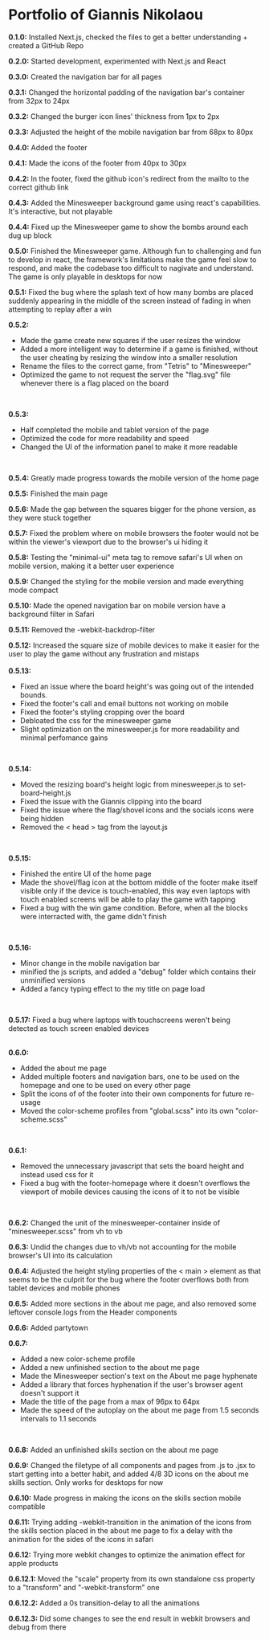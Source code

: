 # Portfolio of Giannis Nikolaou

**0.1.0:** Installed Next.js, checked the files to get a better understanding + created a GitHub Repo

**0.2.0:** Started development, experimented with Next.js and React

**0.3.0:** Created the navigation bar for all pages

**0.3.1:** Changed the horizontal padding of the navigation bar's container from 32px to 24px

**0.3.2:** Changed the burger icon lines' thickness from 1px to 2px

**0.3.3:** Adjusted the height of the mobile navigation bar from 68px to 80px

**0.4.0:** Added the footer

**0.4.1:** Made the icons of the footer from 40px to 30px

**0.4.2:** In the footer, fixed the github icon's redirect from the mailto to the correct github link

**0.4.3:** Added the Minesweeper background game using react's capabilities. It's interactive, but not playable

**0.4.4:** Fixed up the Minesweeper game to show the bombs around each dug up block

**0.5.0:** Finished the Minesweeper game. Although fun to challenging and fun to develop in react, the framework's limitations make the game feel slow to respond, and make the codebase too difficult to nagivate and understand. The game is only playable in desktops for now

**0.5.1:** Fixed the bug where the splash text of how many bombs are placed suddenly appearing in the middle of the screen instead of fading in when attempting to replay after a win 

**0.5.2:** <ul>
    <li>Made the game create new squares if the user resizes the window</li>
    <li>Added a more intelligent way to determine if a game is finished, without the user cheating by resizing the window into a smaller resolution</li>
    <li>Rename the files to the correct game, from "Tetris" to "Minesweeper"</li>
    <li>Optimized the game to not request the server the "flag.svg" file whenever there is a flag placed on the board</li>
</ul><br>

**0.5.3:** <ul>
    <li>Half completed the mobile and tablet version of the page</li>
    <li>Optimized the code for more readability and speed</li>
    <li>Changed the UI of the information panel to make it more readable</li>
</ul><br>

**0.5.4:** Greatly made progress towards the mobile version of the home page

**0.5.5:** Finished the main page

**0.5.6:** Made the gap between the squares bigger for the phone version, as they were stuck together

**0.5.7:** Fixed the problem where on mobile browsers the footer would not be within the viewer's viewport due to the browser's ui hiding it

**0.5.8:** Testing the "minimal-ui" meta tag to remove safari's UI when on mobile version, making it a better user experience

**0.5.9:** Changed the styling for the mobile version and made everything mode compact

**0.5.10:** Made the opened navigation bar on mobile version have a background filter in Safari

**0.5.11:** Removed the -webkit-backdrop-filter

**0.5.12:** Increased the square size of mobile devices to make it easier for the user to play the game without any frustration and mistaps
<br><br>
**0.5.13:** <ul>
    <li>Fixed an issue where the board height's was going out of the intended bounds.</li>
    <li>Fixed the footer's call and email buttons not working on mobile</li>
    <li>Fixed the footer's styling cropping over the board</li>
    <li>Debloated the css for the minesweeper game</li>
    <li>Slight optimization on the minesweeper.js for more readability and minimal perfomance gains</li>
</ul><br>

**0.5.14:** <ul>
    <li>Moved the resizing board's height logic from minesweeper.js to set-board-height.js</li>
    <li>Fixed the issue with the Giannis clipping into the board</li>
    <li>Fixed the issue where the flag/shovel icons and the socials icons were being hidden</li>
    <li>Removed the < head > tag from the layout.js</li>
</ul><br>

**0.5.15:** <ul>
    <li>Finished the entire UI of the home page</li>
    <li>Made the shovel/flag icon at the bottom middle of the footer make itself visible only if the device is touch-enabled, this way even laptops with touch enabled screens will be able to play the game with tapping</li>
    <li>Fixed a bug with the win game condition. Before, when all the blocks were interracted with, the game didn't finish</li>
</ul><br>

**0.5.16:** <ul>
    <li>Minor change in the mobile navigation bar</li>
    <li>minified the js scripts, and added a "debug" folder which contains their unminified versions</li>
    <li>Added a fancy typing effect to the my title on page load</li>
</ul><br>

**0.5.17:** Fixed a bug where laptops with touchscreens weren't being detected as touch screen enabled devices<br><br>

**0.6.0:** <ul>
    <li>Added the about me page</li>
    <li>Added multiple footers and navigation bars, one to be used on the homepage and one to be used on every other page</li>
    <li>Split the icons of of the footer into their own components for future re-usage</li>
    <li>Moved the color-scheme profiles from "global.scss" into its own "color-scheme.scss"</li>
</ul><br>

**0.6.1:** <ul>
    <li>Removed the unnecessary javascript that sets the board height and instead used css for it</li>
    <li>Fixed a bug with the footer-homepage where it doesn't overflows the viewport of mobile devices causing the icons of it to not be visible</li>
</ul><br>

**0.6.2:** Changed the unit of the minesweeper-container inside of "minesweeper.scss" from vh to vb

**0.6.3:** Undid the changes due to vh/vb not accounting for the mobile browser's UI into its calculation

**0.6.4:** Adjusted the height styling properties of the < main > element as that seems to be the culprit for the bug where the footer overflows both from tablet devices and mobile phones

**0.6.5:** Added more sections in the about me page, and also removed some leftover console.logs from the Header components

**0.6.6:** Added partytown

**0.6.7:** <ul>
    <li>Added a new color-scheme profile</li>
    <li>Added a new unfinished section to the about me page</li>
    <li>Made the Minesweeper section's text on the About me page hyphenate</li>
    <li>Added a library that forces hyphenation if the user's browser agent doesn't support it</li>
    <li>Made the title of the page from a max of 96px to 64px</li>
    <li>Made the speed of the autoplay on the about me page from 1.5 seconds intervals to 1.1 seconds</li>
</ul><br>

**0.6.8:** Added an unfinished skills section on the about me page

**0.6.9:** Changed the filetype of all components and pages from .js to .jsx to start getting into a better habit, and added 4/8 3D icons on the about me skills section. Only works for desktops for now

**0.6.10:** Made progress in making the icons on the skills section mobile compatible

**0.6.11:** Trying adding -webkit-transition in the animation of the icons from the skills section placed in the about me page to fix a delay with the animation for the sides of the icons in safari

**0.6.12:** Trying more webkit changes to optimize the animation effect for apple products

**0.6.12.1:** Moved the "scale" property from its own standalone css property to a "transform" and "-webkit-transform" one

**0.6.12.2:** Added a 0s transition-delay to all the animations

**0.6.12.3:** Did some changes to see the end result in webkit browsers and debug from there